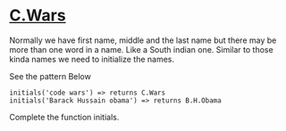 # [C.Wars](https://www.codewars.com/kata/cwars "https://www.codewars.com/kata/55968ab32cf633c3f8000008")

Normally we have first name, middle and the last name but there may be more than one word in a name. Like a South indian one.
Similar to those kinda names we need to initialize the names.

See the pattern Below
```
initials('code wars') => returns C.Wars 
initials('Barack Hussain obama') => returns B.H.Obama 
```
Complete the function initials.